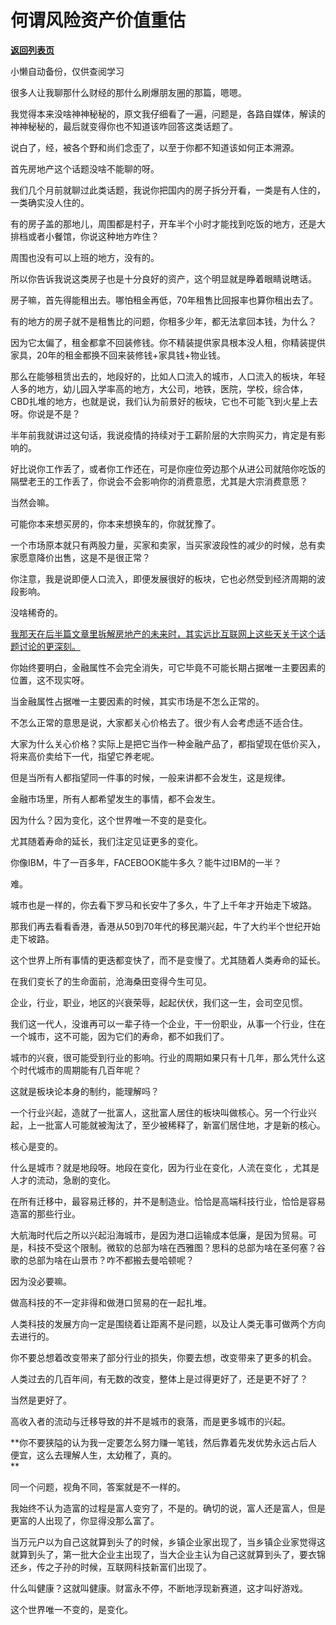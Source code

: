 # 何谓风险资产价值重估

[**返回列表页**](/gzh/记忆承载3)

小懒自动备份，仅供查阅学习

很多人让我聊那什么财经的那什么刷爆朋友圈的那篇，嗯嗯。  

我觉得本来没啥神神秘秘的，原文我仔细看了一遍，问题是，各路自媒体，解读的神神秘秘的，最后就变得你也不知道该咋回答这类话题了。  

说白了，经，被各个野和尚们念歪了，以至于你都不知道该如何正本溯源。  

首先房地产这个话题没啥不能聊的呀。  

我们几个月前就聊过此类话题，我说你把国内的房子拆分开看，一类是有人住的，一类确实没人住的。  

有的房子盖的那地儿，周围都是村子，开车半个小时才能找到吃饭的地方，还是大排档或者小餐馆，你说这种地方咋住？  

周围也没有可以上班的地方，没有的。  

所以你告诉我说这类房子也是十分良好的资产，这个明显就是睁着眼睛说瞎话。  

房子嘛，首先得能租出去。哪怕租金再低，70年租售比回报率也算你租出去了。  

有的地方的房子就不是租售比的问题，你租多少年，都无法拿回本钱，为什么？  

因为它太偏了，租金都拿不回装修钱。你不精装提供家具根本没人租，你精装提供家具，20年的租金都换不回来装修钱+家具钱+物业钱。

那么在能够租赁出去的，地段好的，比如人口流入的城市，人口流入的板块，年轻人多的地方，幼儿园入学率高的地方，大公司，地铁，医院，学校，综合体，CBD扎堆的地方，也就是说，我们认为前景好的板块，它也不可能飞到火星上去呀。你说是不是？  

半年前我就讲过这句话，我说疫情的持续对于工薪阶层的大宗购买力，肯定是有影响的。  

好比说你工作丢了，或者你工作还在，可是你座位旁边那个从进公司就陪你吃饭的隔壁老王的工作丢了，你说会不会影响你的消费意愿，尤其是大宗消费意愿？  

当然会嘛。

可能你本来想买房的，你本来想换车的，你就犹豫了。  

一个市场原本就只有两股力量，买家和卖家，当买家波段性的减少的时候，总有卖家愿意降价出售，这是不是很正常？  

你注意，我是说即便人口流入，即便发展很好的板块，它也必然受到经济周期的波段影响。  

没啥稀奇的。  

[我那天在后半篇文章里拆解房地产的未来时，其实远比互联网上这些天关于这个话题讨论的更深刻。  
](http://mp.weixin.qq.com/s?__biz=MzU3NDc5Nzc0NQ==&mid=2247520811&idx=1&sn=81be3ced0bab84454a04d703eef603a6&chksm=fd2e30f5ca59b9e3b954b41ad315ba8e998e54bda650b64bdaebf23d0eafe867de8800bc26f7&scene=21#wechat_redirect)

你始终要明白，金融属性不会完全消失，可它毕竟不可能长期占据唯一主要因素的位置，这不现实呀。  

当金融属性占据唯一主要因素的时候，其实市场是不怎么正常的。  

不怎么正常的意思是说，大家都关心价格去了。很少有人会考虑适不适合住。  

大家为什么关心价格？实际上是把它当作一种金融产品了，都指望现在低价买入，将来高价卖给下一代，指望它养老呢。  

但是当所有人都指望同一件事的时候，一般来讲都不会发生，这是规律。

金融市场里，所有人都希望发生的事情，都不会发生。  

因为什么？因为变化，这个世界唯一不变的是变化。

尤其随着寿命的延长，我们注定见证更多的变化。  

你像IBM，牛了一百多年，FACEBOOK能牛多久？能牛过IBM的一半？

难。

城市也是一样的，你去看下罗马和长安牛了多久，牛了上千年才开始走下坡路。

那我们再去看看香港，香港从50到70年代的移民潮兴起，牛了大约半个世纪开始走下坡路。

这个世界上所有事情的更迭都变快了，而不是变慢了。尤其随着人类寿命的延长。

在我们变长了的生命面前，沧海桑田变得今生可见。

企业，行业，职业，地区的兴衰荣辱，起起伏伏，我们这一生，会司空见惯。

我们这一代人，没谁再可以一辈子待一个企业，干一份职业，从事一个行业，住在一个城市，这不可能，因为它们的寿命，都不如我们了。

城市的兴衰，很可能受到行业的影响。行业的周期如果只有十几年，那么凭什么这个时代城市的周期能有几百年呢？  

这就是板块论本身的制约，能理解吗？  

一个行业兴起，造就了一批富人，这批富人居住的板块叫做核心。另一个行业兴起，上一批富人可能就被淘汰了，至少被稀释了，新富们居住地，才是新的核心。  

核心是变的。

什么是城市？就是地段呀。地段在变化，因为行业在变化，人流在变化 ，尤其是人才的流动，急剧的变化。  

在所有迁移中，最容易迁移的，并不是制造业。恰恰是高端科技行业，恰恰是容易造富的那些行业。

大航海时代后之所以兴起沿海城市，是因为港口运输成本低廉，是因为贸易。可是，科技不受这个限制。微软的总部为啥在西雅图？思科的总部为啥在圣何塞？谷歌的总部为啥在山景市？咋不都搬去曼哈顿呢？

因为没必要嘛。

做高科技的不一定非得和做港口贸易的在一起扎堆。  

人类科技的发展方向一定是围绕着让距离不是问题，以及让人类无事可做两个方向去进行的。

你不要总想着改变带来了部分行业的损失，你要去想，改变带来了更多的机会。  

人类过去的几百年间，有无数的改变，整体上是过得更好了，还是更不好了？

当然是更好了。  

高收入者的流动与迁移导致的并不是城市的衰落，而是更多城市的兴起。

 **你不要狭隘的认为我一定要怎么努力赚一笔钱，然后靠着先发优势永远占后人便宜，这么去理解人生，太幼稚了，真的。  
**

同一个问题，视角不同，答案就是不一样的。  

我始终不认为造富的过程是富人变穷了，不是的。确切的说，富人还是富人，但是更富的人出现了，你显得没那么富了。  

当万元户以为自己这就算到头了的时候，乡镇企业家出现了，当乡镇企业家觉得这就算到头了，第一批大企业主出现了，当大企业主认为自己这就算到头了，要衣锦还乡，传之子孙的时候，互联网科技新富们出现了。

什么叫健康？这就叫健康。财富永不停，不断地浮现新赛道，这才叫好游戏。

这个世界唯一不变的，是变化。

